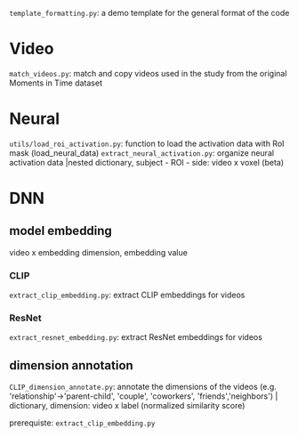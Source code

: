 `template_formatting.py`: a demo template for the general format of the code

# Video
`match_videos.py`: match and copy videos used in the study from  the original Moments in Time dataset

# Neural
`utils/load_roi_activation.py`: function to load the activation data with RoI mask (load_neural_data)
`extract_neural_activation.py`: organize neural activation data |nested dictionary, subject - ROI - side: video x voxel (beta)

# DNN
## model embedding
video x embedding dimension, embedding value
### CLIP
`extract_clip_embedding.py`: extract CLIP embeddings for videos

### ResNet
`extract_resnet_embedding.py`: extract ResNet embeddings for videos

## dimension annotation
`CLIP_dimension_annotate.py`: annotate the dimensions of the videos (e.g. 'relationship'->'parent-child', 'couple', 'coworkers', 'friends','neighbors') | dictionary, dimension: video x label (normalized similarity score)

prerequiste: `extract_clip_embedding.py`


